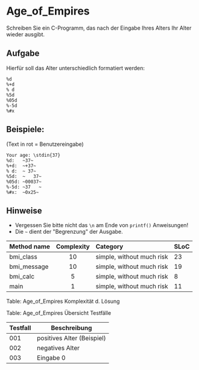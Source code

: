 Age_of_Empires
=======================

Schreiben Sie ein C-Programm, das nach der Eingabe Ihres Alters Ihr Alter wieder ausgibt.

## Aufgabe 

Hierfür soll das Alter unterschiedlich formatiert werden:

~~~~~~~~~~~~~~~~~~~~~~~~~~~~~~~~~~~~~~~~~~~~~~~~~
%d
%+d
% d
%5d
%05d
%-5d
%#x
~~~~~~~~~~~~~~~~~~~~~~~~~~~~~~~~~~~~~~~~~~~~~~~~~

## Beispiele: 
(Text in rot = Benutzereingabe)

~~~~~~~~~~~~~~~~~~~~~~~~~~~~~~~~~~~~~~~~~~~~~~~~~
Your age: \stdin{37}
%d:   ~37~
%+d:  ~+37~
% d:  ~ 37~
%5d:  ~   37~
%05d: ~00037~
%-5d: ~37   ~
%#x:  ~0x25~
~~~~~~~~~~~~~~~~~~~~~~~~~~~~~~~~~~~~~~~~~~~~~~~~~

## Hinweise
* Vergessen Sie bitte nicht das `\n` am Ende von `printf()` Anweisungen! 
* Die `~` dient der "Begrenzung" der Ausgabe.



Method name |  Complexity |  Category |  SLoC
:-|:-:|:-|:-
bmi_class |  10 |  simple, without much risk |  23
bmi_message |  10 |  simple, without much risk |  19
bmi_calc |  5 |  simple, without much risk |  8
main |  1 |  simple, without much risk |  11

Table: Age_of_Empires Komplexität d. Lösung


Table: Age_of_Empires Übersicht Testfälle

Testfall|Beschreibung
---------|------------
001| positives Alter (Beispiel)
002| negatives Alter
003| Eingabe 0
